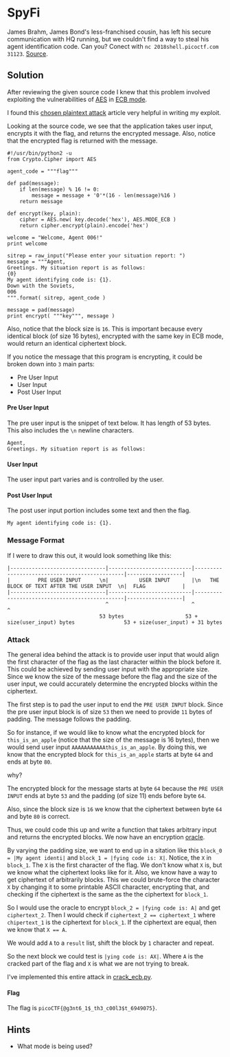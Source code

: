 # SpyFi
James Brahm, James Bond's less-franchised cousin, has left his secure communication with HQ running, but we couldn't find a way to steal his agent identification code. Can you? Conect with `nc 2018shell.picoctf.com 31123`. [Source](spy_terminal_no_flag.py).


## Solution
After reviewing the given source code I knew that this problem involved exploiting the vulnerabilities of [AES](https://en.wikipedia.org/wiki/Advanced_Encryption_Standard) in [ECB mode](https://en.wikipedia.org/wiki/Block_cipher_mode_of_operation#Electronic_codebook_(ECB)).

I found this [chosen plaintext attack](https://www.linkedin.com/pulse/short-note-prefix-chosen-plaintext-attack-cpa-ecb-mode-hannes-salin) article very helpful in writing my exploit.

Looking at the source code, we see that the application takes user input, encrypts it with the flag, and returns the encrypted message. Also, notice that the encrypted flag is returned with the message.

```
#!/usr/bin/python2 -u
from Crypto.Cipher import AES

agent_code = """flag"""

def pad(message):
    if len(message) % 16 != 0:
        message = message + '0'*(16 - len(message)%16 )
    return message

def encrypt(key, plain):
    cipher = AES.new( key.decode('hex'), AES.MODE_ECB )
    return cipher.encrypt(plain).encode('hex')

welcome = "Welcome, Agent 006!"
print welcome

sitrep = raw_input("Please enter your situation report: ")
message = """Agent,
Greetings. My situation report is as follows:
{0}
My agent identifying code is: {1}.
Down with the Soviets,
006
""".format( sitrep, agent_code )

message = pad(message)
print encrypt( """key""", message )
```

Also, notice that the block size is `16`. This is important because every identical block (of size 16 bytes), encrypted with the same key in ECB mode, would return an identical ciphertext block.

If you notice the message that this program is encrypting, it could be broken down into `3` main parts:

- Pre User Input
- User Input
- Post User Input


#### Pre User Input
The pre user input is the snippet of text below. It has length of 53 bytes. This also includes the `\n` newline characters.

```
Agent,
Greetings. My situation report is as follows:
```


#### User Input
The user input part varies and is controlled by the user.


#### Post User Input
The post user input portion includes some text and then the flag.

```
My agent identifying code is: {1}.
```


### Message Format
If I were to draw this out, it would look something like this:

```
|-------------------------------|---------------------------|-----------------------------------------------|------------------|
|         PRE USER INPUT      \n|          USER INPUT       |\n   THE BLOCK OF TEXT AFTER THE USER INPUT  \n|  FLAG            |
|-------------------------------|---------------------------|-----------------------------------------------|------------------|
                                ^                           ^                                               ^
                              53 bytes                    53 + size(user_input) bytes                53 + size(user_input) + 31 bytes
```


### Attack
The general idea behind the attack is to provide user input that would align the first character of the flag as the last character within the block before it. This could be achieved by sending user input with the appropriate size. Since we know the size of the message before the flag and the size of the user input, we could accurately determine the encrypted blocks within the ciphertext.

The first step is to pad the user input to end the `PRE USER INPUT` block. Since the pre user input block is of size `53` then we need to provide `11` bytes of padding. The message follows the padding.

So for instance, if we would like to know what the encrypted block for `this_is_an_apple` (notice that the size of the message is 16 bytes), then we would send user input `AAAAAAAAAAAthis_is_an_apple`. By doing this, we know that the encrypted block for `this_is_an_apple` starts at byte `64` and ends at byte `80`.

why?

The encrypted block for the message starts at byte `64` because the `PRE USER INPUT` ends at byte `53` and the padding (of size 11) ends before byte `64`.

Also, since the block size is `16` we know that the ciphertext between byte `64` and byte `80` is correct.

Thus, we could code this up and write a function that takes arbitrary input and returns the encrypted blocks. We now have an encryption [oracle](https://en.wikipedia.org/wiki/Padding_oracle_attack).

By varying the padding size, we want to end up in a sitation like this `block_0 = |My agent identi|` and `block_1 = |fying code is: X|`. Notice, the `X` in `block_1`. The `X` is the first character of the flag. We don't know what `X` is, but we know what the ciphertext looks like for it. Also, we know have a way to get ciphertext of arbitrarily blocks. This we could brute-force the character `X` by changing it to some printable ASCII character, encrypting that, and checking if the ciphertext is the same as the the ciphertext for `block_1`.

So I would use the oracle to encrypt `block_2 = |fying code is: A|` and get `ciphertext_2`. Then I would check if `ciphertext_2 == ciphertext_1` where `chipertext_1` is the ciphertext for `block_1`. If the ciphertext are equal, then we know that `X == A`.

We would add `A` to a `result` list, shift the block by `1` character and repeat.

So the next block we could test is `|ying code is: AX|`. Where `A` is the cracked part of the flag and `X` is what we are not trying to break.

I've implemented this entire attack in [crack_ecb.py](crack_ecb.py).


#### Flag
The flag is `picoCTF{@g3nt6_1$_th3_c00l3$t_6949075}`.


## Hints
- What mode is being used?
